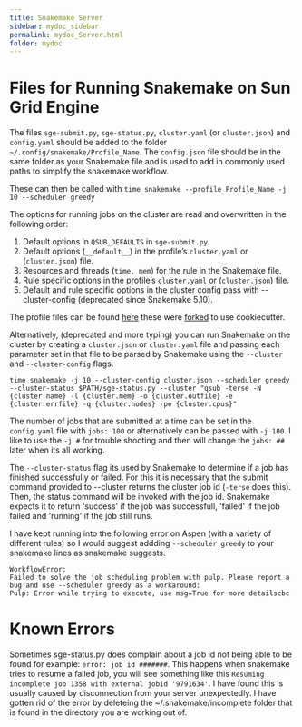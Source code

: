 ```yaml
---
title: Snakemake Server
sidebar: mydoc_sidebar
permalink: mydoc_Server.html
folder: mydoc
---
```


# Files for Running Snakemake on Sun Grid Engine

The files `sge-submit.py`, `sge-status.py`, `cluster.yaml` (or `cluster.json`) and `config.yaml` should be added to the folder `~/.config/snakemake/Profile_Name`. The `config.json` file should be in the same folder as your Snakemake file and is used to add in commonly used paths to simplify the snakemake workflow. 

These can then be called with `time snakemake --profile Profile_Name -j 10 --scheduler greedy`

The options for running jobs on the cluster are read and overwritten in the following order:
1.  Default options in `QSUB_DEFAULTS` in `sge-submit.py`.   
2.  Default options (`__default__`) in the profile’s `cluster.yaml` or (`cluster.json`) file.  
3.  Resources and threads (`time, mem`) for the rule in the Snakemake file.  
4.  Rule specific options in the profile’s `cluster.yaml` or (`cluster.json`) file.  
5.  Default and rule specific options in the cluster config pass with --cluster-config (deprecated since Snakemake 5.10).  

The profile files can be found [here](https://github.com/drjbarker/snakemake-gridengine) these were [forked](https://github.com/Snakemake-Profiles/sge) to use cookiecutter.

Alternatively, (deprecated and more typing) you can run Snakemake on the cluster by creating a `cluster.json` or `cluster.yaml` file and passing each parameter set in that file to be parsed by Snakemake using the `--cluster` and `--cluster-config` flags.  

```
time snakemake -j 10 --cluster-config cluster.json --scheduler greedy --cluster-status $PATH/sge-status.py --cluster "qsub -terse -N {cluster.name} -l {cluster.mem} -o {cluster.outfile} -e {cluster.errfile} -q {cluster.nodes} -pe {cluster.cpus}"
```

The number of jobs that are submitted at a time can be set in the `config.yaml` file with `jobs: 100` or alternatively can be passed with `-j 100`. I like to use the `-j #` for trouble shooting and then will change the `jobs: ##` later when its all working. 

The `--cluster-status` flag its used by Snakemake to determine if a job has finished successfully or failed. For this it is necessary that the submit command provided to --cluster returns the cluster job id (`-terse` does this). Then, the status command will be invoked with the job id. Snakemake expects it to return 'success' if the job was successfull, 'failed' if the job failed and 'running' if the job still runs. 

I have kept running into the following error on Aspen (with a variety of different rules) so I would suggest addding `--scheduler greedy` to your snakemake lines as snakemake suggests. 

```
WorkflowError:
Failed to solve the job scheduling problem with pulp. Please report a bug and use --scheduler greedy as a workaround:
Pulp: Error while trying to execute, use msg=True for more detailscbc
```

# Known Errors

Sometimes sge-status.py does complain about a job id not being able to be found for example: `error: job id #######`. This happens when snakemake tries to resume a failed job, you will see something like this `Resuming incomplete job 1358 with external jobid '9791634'`. I have found this is usually caused by disconnection from your server unexpectedly. I have gotten rid of the error by deleteing the ~/.snakemake/incomplete folder that is found in the directory you are working out of. 
